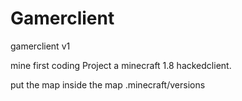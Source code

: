 # Gamerclient
gamerclient v1

mine first coding Project a minecraft 1.8 hackedclient.

put the  map inside the map .minecraft/versions
